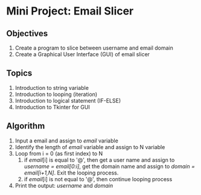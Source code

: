 # Mini Project: Email Slicer
## Objectives 
1. Create a program to slice between username and email domain 
2. Create a Graphical User Interface (GUI) of email slicer

## Topics
1. Introduction to string variable
2. Introduction to looping (iteration)
3. Introduction to logical statement (IF-ELSE)
4. Introduction to Tkinter for GUI

## Algorithm
1. Input a email and assign to _email_ variable
2. Identify the length of _email_ variable and assign to N variable
3. Loop from i = 0 (as first index) to N
   1. if _email_[i] is equal to '@', then get a user name and assign to _username = email[0:i]_, get the domain name and assign to _domain = email[i+1,N]_. Exit the looping process.
   2. if _email_[i] is not equal to '@', then continue looping process
4. Print the output: _username_ and _domain_

